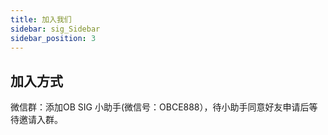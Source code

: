 ```yaml
---
title: 加入我们
sidebar: sig_Sidebar
sidebar_position: 3
---
```


## 加入方式
微信群：添加OB SIG 小助手(微信号：OBCE888），待小助手同意好友申请后等待邀请入群。
